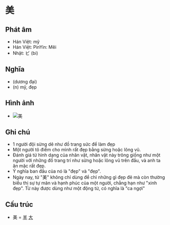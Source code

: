 # 美

## Phát âm
* Hán Việt: mỹ
* Hán Việt: PinYin: Měi
* Nhật: ビ (bi)

## Nghĩa
* (dương đại)
* (n) mỹ, đẹp

## Hình ảnh
* ![美](../img/美.png)

## Ghi chú
* 1 người đội sừng dê như đồ trang sức để làm đẹp
* Một người tô điểm cho mình rất đẹp bằng sừng hoặc lông vũ.
* Đánh giá từ hình dạng của nhân vật, nhân vật này trông giống như một người với những đồ trang trí như sừng hoặc lông vũ trên đầu, và anh ta ăn mặc rất đẹp.
* Ý nghĩa ban đầu của nó là "đẹp" và "đẹp".
* Ngày nay, từ "美" không chỉ dùng để chỉ những gì đẹp đẽ mà còn thường biểu thị sự tự mãn và hạnh phúc của một người, chẳng hạn như "xinh đẹp". Từ này được dùng như một động từ, có nghĩa là "ca ngợi"

## Cấu trúc
* 美 = [羊](羊.md) [大](大.md)

<script>window.HANZI_FIELD='美';</script>